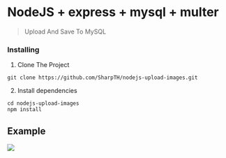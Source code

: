 # NodeJS + express + mysql + multer
>Upload And Save To MySQL
### Installing

1. Clone The Project
```
git clone https://github.com/SharpTH/nodejs-upload-images.git
```
2. Install dependencies
```
cd nodejs-upload-images
npm install
```
## Example
![](https://github.com/SharpTH/nodejs-upload-images/blob/main/images/icon/2.gif)
